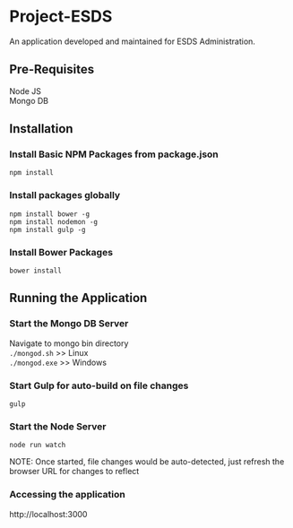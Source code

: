 # Project-ESDS
An application developed and maintained for ESDS Administration.

## Pre-Requisites
Node JS  
Mongo DB

## Installation
### Install Basic NPM Packages from package.json
`npm install`

### Install packages globally
`npm install bower -g`  
`npm install nodemon -g`  
`npm install gulp -g`  

### Install Bower Packages
`bower install`

## Running the Application
### Start the Mongo DB Server
Navigate to mongo bin directory  
`./mongod.sh` >> Linux  
`./mongod.exe` >> Windows

### Start Gulp for auto-build on file changes
`gulp`

### Start the Node Server
`node run watch`

NOTE: Once started, file changes would be auto-detected, just refresh the browser URL for changes to reflect

### Accessing the application
http://localhost:3000
